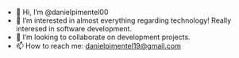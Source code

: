 - 👋 Hi, I’m @danielpimentel00
- 👀 I’m interested in almost everything regarding technology! Really interesed in software development.
- 💞️ I’m looking to collaborate on development projects.
- 📫 How to reach me: danielpimentel19@gmail.com

<!---
danielpimentel00/danielpimentel00 is a ✨ special ✨ repository because its `README.md` (this file) appears on your GitHub profile.
You can click the Preview link to take a look at your changes.
--->
